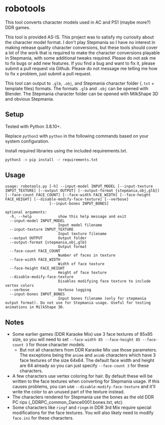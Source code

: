 # robotools

This tool converts character models used in AC and PS1 (maybe more?) DDR games.

This tool is provided AS-IS. This project was to satisfy my curiosity about the character model format. I don't play Stepmania so I have no interest in making release quality character conversions, but these tools should cover a lot of the work that is required to make the character conversions playable in Stepmania, with some additional tweaks required. Please do not ask me to fix bugs or add new features. If you find a bug and want to fix it, please submit a pull request via Github. Please do not message me telling me how to fix x problem, just submit a pull request.

This tool can output to `.glb`, `.obj`, and Stepmania character folder (`.txt` + template files) formats. The formats `.glb` and `.obj` can be opened with Blender. The Stepmania character folder can be opened with MilkShape 3D and obvious Stepmania.

## Setup

Tested with Python 3.8.10+.

Replace `python3` with `python` in the following commands based on your system configuration.

Install required libraries using the included requirements.txt.
```bash
python3 -m pip install -r requirements.txt
```

## Usage

```
usage: robotools.py [-h] --input-model INPUT_MODEL [--input-texture INPUT_TEXTURE] [--output OUTPUT] [--output-format {stepmania,obj,glb}] [--face-count FACE_COUNT] [--face-width FACE_WIDTH] [--face-height FACE_HEIGHT] [--disable-modify-face-texture] [--verbose]
                    [--input-bones INPUT_BONES]

optional arguments:
  -h, --help            show this help message and exit
  --input-model INPUT_MODEL
                        Input model filename
  --input-texture INPUT_TEXTURE
                        Input texture filename
  --output OUTPUT       Output folder
  --output-format {stepmania,obj,glb}
                        Output format
  --face-count FACE_COUNT
                        Number of faces in texture
  --face-width FACE_WIDTH
                        Width of face texture
  --face-height FACE_HEIGHT
                        Height of face texture
  --disable-modify-face-texture
                        Disables modifying face texture to include vertex colors
  --verbose             Verbose logging
  --input-bones INPUT_BONES
                        Input bones filename (only for stepmania output format). Do not use for Stepmania usage. Useful for testing animations in MilkShape 3D.
```

## Notes
- Some earlier games (DDR Karaoke Mix) use 3 face textures of 85x85 size, so you will need to set `--face-width 85 --face-height 85 --face-count 3` for those character models.
    - But not all characters from DDR Karaoke Mix use those parameters. The exceptions being the `anime` and `animb` characters which have 3 face textures of the size 64x64. The default face width and height are 64 already so you can just specify `--face-count 3` for these characters.
- A few characters use vertex coloring for hair. By default these will be written to the face textures when converting for Stepmania usage. If this causes problems, you can use `--disable-modify-face-texture` and it'll write the color to an unused part of the texture instead.
- The characters rendered for Stepmania use the bones as the old DDR PC rips (_DDRPC_common_Dance0001.bones.txt, etc).
- Some characters like `ringf` and `ringm` in DDR 3rd Mix require special modifications for the face textures. You will also likely need to modify `face.ini` for these characters.


